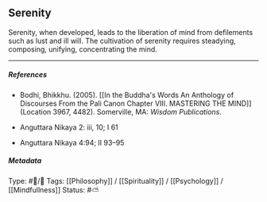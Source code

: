 ## Serenity # 

Serenity, when developed, leads to the liberation of mind from defilements such as lust and ill will. The cultivation of serenity requires steadying, composing, unifying, concentrating the mind.

___

##### References

- Bodhi, Bhikkhu. (2005). [[In the Buddha's Words An Anthology of Discourses From the Pali Canon Chapter VIII. MASTERING THE MIND]] (Location 3967, 4482). Somerville, MA: _Wisdom Publications_.

- Anguttara Nikaya 2: iii, 10; I 61

- Anguttara Nikaya 4:94; II 93–95

##### Metadata
Type: #🔵/🔵 
Tags:  [[Philosophy]] / [[Spirituality]] / [[Psychology]] / [[Mindfullness]]
Status:  #⛅️ 